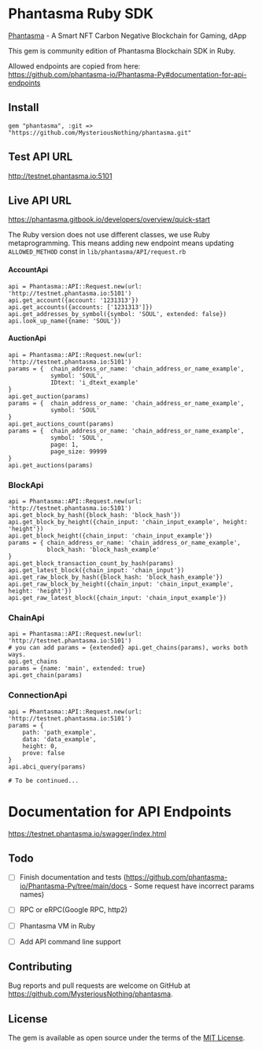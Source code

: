 # Phantasma Ruby SDK
[Phantasma](https://phantasma.io/) - A Smart NFT Carbon Negative Blockchain for Gaming, dApp

This gem is community edition of Phantasma Blockchain SDK in Ruby.

Allowed endpoints are copied from here:  
https://github.com/phantasma-io/Phantasma-Py#documentation-for-api-endpoints

## Install
```
gem "phantasma", :git => "https://github.com/MysteriousNothing/phantasma.git"
```

## Test API URL
http://testnet.phantasma.io:5101
## Live API URL
https://phantasma.gitbook.io/developers/overview/quick-start

The Ruby version does not use different classes, we use Ruby metaprogramming.
This means adding new endpoint means updating `ALLOWED_METHOD` const in `lib/phantasma/API/request.rb`

#### AccountApi
```
api = Phantasma::API::Request.new(url: 'http://testnet.phantasma.io:5101')
api.get_account({account: '1231313'})
api.get_accounts({accounts: ['1231313']})
api.get_addresses_by_symbol({symbol: 'SOUL', extended: false})
api.look_up_name({name: 'SOUL'})
```
#### AuctionApi
```
api = Phantasma::API::Request.new(url: 'http://testnet.phantasma.io:5101')
params = {  chain_address_or_name: 'chain_address_or_name_example',
            symbol: 'SOUL',
            IDtext: 'i_dtext_example'
}
api.get_auction(params)
params = {  chain_address_or_name: 'chain_address_or_name_example',
            symbol: 'SOUL'
}
api.get_auctions_count(params)
params = {  chain_address_or_name: 'chain_address_or_name_example',
            symbol: 'SOUL',
            page: 1,
            page_size: 99999
}
api.get_auctions(params)
```

### BlockApi
```
api = Phantasma::API::Request.new(url: 'http://testnet.phantasma.io:5101')
api.get_block_by_hash({block_hash: 'block_hash'})
api.get_block_by_height({chain_input: 'chain_input_example', height: 'height'})
api.get_block_height({chain_input: 'chain_input_example'})
params = { chain_address_or_name: 'chain_address_or_name_example',
           block_hash: 'block_hash_example'
}
api.get_block_transaction_count_by_hash(params)
api.get_latest_block({chain_input: 'chain_input'})
api.get_raw_block_by_hash({block_hash: 'block_hash_example'})
api.get_raw_block_by_height({chain_input: 'chain_input_example', height: 'height'})
api.get_raw_latest_block({chain_input: 'chain_input_example'})
```

### ChainApi
```
api = Phantasma::API::Request.new(url: 'http://testnet.phantasma.io:5101')
# you can add params = {extended} api.get_chains(params), works both ways.
api.get_chains
params = {name: 'main', extended: true}
api.get_chain(params)
```

### ConnectionApi
```
api = Phantasma::API::Request.new(url: 'http://testnet.phantasma.io:5101')
params = {
    path: 'path_example',
    data: 'data_example',
    height: 0,
    prove: false
}
api.abci_query(params)

# To be continued...

```

# Documentation for API Endpoints
https://testnet.phantasma.io/swagger/index.html

## Todo
- [ ] Finish documentation and tests (https://github.com/phantasma-io/Phantasma-Py/tree/main/docs - Some request have incorrect params names)

- [ ] RPC or eRPC(Google RPC, http2)

- [ ] Phantasma VM in Ruby

- [ ] Add API command line support

## Contributing

Bug reports and pull requests are welcome on GitHub at https://github.com/MysteriousNothing/phantasma.

## License

The gem is available as open source under the terms of the [MIT License](https://opensource.org/licenses/MIT).
